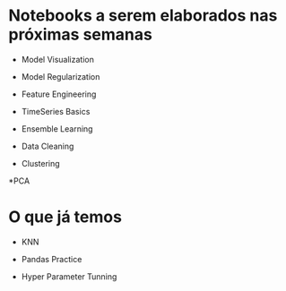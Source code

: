# Notebooks a serem elaborados nas próximas semanas

* Model Visualization

* Model Regularization

* Feature Engineering 

* TimeSeries Basics 

* Ensemble Learning 

* Data Cleaning

* Clustering 

*PCA 


# O que já temos 

* KNN

* Pandas Practice 

* Hyper Parameter Tunning 
